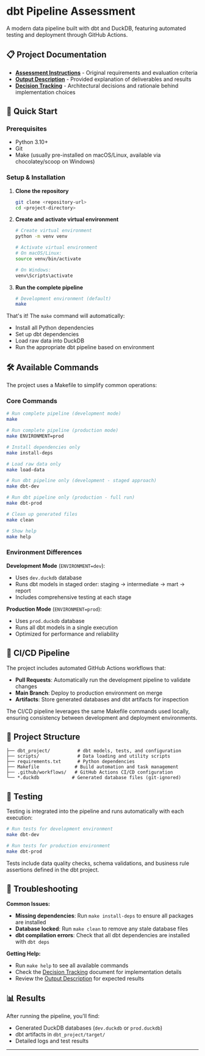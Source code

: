 # dbt Pipeline Assessment

A modern data pipeline built with dbt and DuckDB, featuring automated testing and deployment through GitHub Actions.

## 📋 Project Documentation

- **[Assessment Instructions](docs/instructions.md)** - Original requirements and evaluation criteria
- **[Output Description](docs/output-description.md)** - Provided explanation of deliverables and results
- **[Decision Tracking](docs/decisions.md)** - Architectural decisions and rationale behind implementation choices

## 🚀 Quick Start

### Prerequisites

- Python 3.10+
- Git
- Make (usually pre-installed on macOS/Linux, available via chocolatey/scoop on Windows)

### Setup & Installation

1. **Clone the repository**

   ```bash
   git clone <repository-url>
   cd <project-directory>
   ```

2. **Create and activate virtual environment**

   ```bash
   # Create virtual environment
   python -m venv venv

   # Activate virtual environment
   # On macOS/Linux:
   source venv/bin/activate

   # On Windows:
   venv\Scripts\activate
   ```

3. **Run the complete pipeline**

   ```bash
   # Development environment (default)
   make
   ```

That's it! The `make` command will automatically:

- Install all Python dependencies
- Set up dbt dependencies
- Load raw data into DuckDB
- Run the appropriate dbt pipeline based on environment

## 🛠️ Available Commands

The project uses a Makefile to simplify common operations:

### Core Commands

```bash
# Run complete pipeline (development mode)
make

# Run complete pipeline (production mode)
make ENVIRONMENT=prod

# Install dependencies only
make install-deps

# Load raw data only
make load-data

# Run dbt pipeline only (development - staged approach)
make dbt-dev

# Run dbt pipeline only (production - full run)
make dbt-prod

# Clean up generated files
make clean

# Show help
make help
```

### Environment Differences

**Development Mode** (`ENVIRONMENT=dev`):

- Uses `dev.duckdb` database
- Runs dbt models in staged order: staging → intermediate → mart → report
- Includes comprehensive testing at each stage

**Production Mode** (`ENVIRONMENT=prod`):

- Uses `prod.duckdb` database
- Runs all dbt models in a single execution
- Optimized for performance and reliability

## 🔄 CI/CD Pipeline

The project includes automated GitHub Actions workflows that:

- **Pull Requests**: Automatically run the development pipeline to validate changes
- **Main Branch**: Deploy to production environment on merge
- **Artifacts**: Store generated databases and dbt artifacts for inspection

The CI/CD pipeline leverages the same Makefile commands used locally, ensuring consistency between development and deployment environments.

## 📁 Project Structure

```
├── dbt_project/          # dbt models, tests, and configuration
├── scripts/              # Data loading and utility scripts
├── requirements.txt      # Python dependencies
├── Makefile             # Build automation and task management
├── .github/workflows/   # GitHub Actions CI/CD configuration
└── *.duckdb            # Generated database files (git-ignored)
```

## 🧪 Testing

Testing is integrated into the pipeline and runs automatically with each execution:

```bash
# Run tests for development environment
make dbt-dev

# Run tests for production environment
make dbt-prod
```

Tests include data quality checks, schema validations, and business rule assertions defined in the dbt project.

## 🔧 Troubleshooting

**Common Issues:**

- **Missing dependencies**: Run `make install-deps` to ensure all packages are installed
- **Database locked**: Run `make clean` to remove any stale database files
- **dbt compilation errors**: Check that all dbt dependencies are installed with `dbt deps`

**Getting Help:**

- Run `make help` to see all available commands
- Check the [Decision Tracking](docs/decisions.md) document for implementation details
- Review the [Output Description](docs/output-description.md) for expected results

## 📊 Results

After running the pipeline, you'll find:

- Generated DuckDB databases (`dev.duckdb` or `prod.duckdb`)
- dbt artifacts in `dbt_project/target/`
- Detailed logs and test results

---
